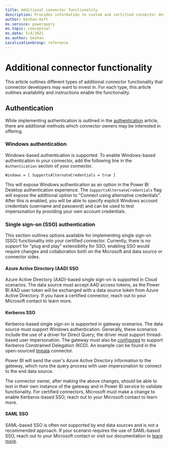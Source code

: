```yaml
---
title: Additional connector functionality
description: Provides information to custom and certified connector developers on adding additional connector functionality
author: bezhan-msft
ms.service: powerquery
ms.topic: conceptual
ms.date: 5/4/2021
ms.author: bezhan
LocalizationGroup: reference
---
```


# Additional connector functionality

This article outlines different types of additional connector functionality that connector developers may want to invest in. For each type, this article outlines availability and instructions enable the functionality.

## Authentication

While implementing authentication is outlined in the [authentication](handlingauthentication.md) article, there are additional methods which connector owners may be interested in offering. 

### Windows authentication

Windows-based authentication is supported. To enable Windows-based authentication in your connector, add the following line in the ```Authentication``` section of your connector.

```Windows = [ SupportsAlternateCredentials = true ]```

This will expose Windows authentication as an option in the Power BI Desktop authentication experience. The ```SupportsAlternateCredentials``` flag will expose the additional option to "Connect using alternative credentials". After this is enabled, you will be able to specify explicit Windows account credentials (username and password) and can be used to test impersonation by providing your own account credentials. 

### Single sign-on (SSO) authentication

This section outlines options available for implementing single sign-on (SSO) functionality into your certified connector. Currently, there is no support for "plug and play" extensibility for SSO; enabling SSO would require changes and collaboration both on the Microsoft and data source or connector sides. 

#### Azure Active Directory (AAD) SSO

Azure Active Directory (AAD)-based single sign-on is supported in Cloud scenarios. The data source must accept AAD access tokens, as the Power BI AAD user token will be exchanged with a data source token from Azure Active Directory. If you have a certified connector, reach out to your Microsoft contact to learn more.

#### Kerberos SSO 

Kerberos-based single sign-on is supported in gateway scenarios. The data source must support Windows authentication. Generally, these scenarios include the use of a driver for Direct Query; the driver must support thread-based user impersonation. The gateway must also be [configured](/power-bi/connect-data/service-gateway-sso-kerberos) to support Kerberos Constrained Delegation (KCD). An example can be found in the open-sourced [Impala](https://github.com/microsoft/DataConnectors/blob/master/samples/ODBC/ImpalaODBC/ImpalaODBC.pq) connector. 

Power BI will send the user's Azure Active Directory information to the gateway, which runs the query process with user impersonation to connect to the end data source.

The connector owner, after making the above changes, should be able to test in their own instance of the gateway and in Power BI service to validate functionality. For certified connectors, Microsoft must make a change to enable Kerberos-based SSO; reach out to your Microsoft contact to learn more.

#### SAML SSO

SAML-based SSO is often not supported by end data sources and is not a recommended approach. If your scenario requires the use of SAML-based SSO, reach out to your Microsoft contact or visit our documentation to [learn more](/power-bi/connect-data/service-gateway-sso-saml).

